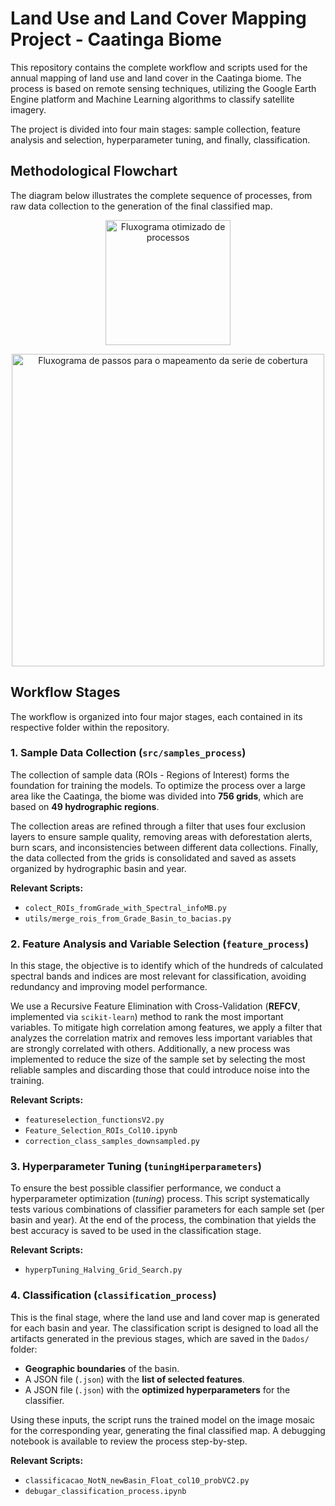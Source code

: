 # Land Use and Land Cover Mapping Project - Caatinga Biome

This repository contains the complete workflow and scripts used for the annual mapping of land use and land cover in the Caatinga biome. The process is based on remote sensing techniques, utilizing the Google Earth Engine platform and Machine Learning algorithms to classify satellite imagery.

The project is divided into four main stages: sample collection, feature analysis and selection, hyperparameter tuning, and finally, classification.

## Methodological Flowchart

The diagram below illustrates the complete sequence of processes, from raw data collection to the generation of the final classified map.

<p align="center">
  <img src="src/images/fluxograma_reduzir.png" alt="Fluxograma otimizado de processos" width="200"/>
</p>

<p align="center">
  <img src="src/images/fluxograma.png" alt="Fluxograma de passos para o mapeamento da serie de cobertura" width="500"/>
</p>

## Workflow Stages

The workflow is organized into four major stages, each contained in its respective folder within the repository.

### 1. Sample Data Collection (`src/samples_process`)

The collection of sample data (ROIs - Regions of Interest) forms the foundation for training the models. To optimize the process over a large area like the Caatinga, the biome was divided into **756 grids**, which are based on **49 hydrographic regions**.

The collection areas are refined through a filter that uses four exclusion layers to ensure sample quality, removing areas with deforestation alerts, burn scars, and inconsistencies between different data collections. Finally, the data collected from the grids is consolidated and saved as assets organized by hydrographic basin and year.

**Relevant Scripts:**
* `colect_ROIs_fromGrade_with_Spectral_infoMB.py`
* `utils/merge_rois_from_Grade_Basin_to_bacias.py`

### 2. Feature Analysis and Variable Selection (`feature_process`)

In this stage, the objective is to identify which of the hundreds of calculated spectral bands and indices are most relevant for classification, avoiding redundancy and improving model performance.

We use a Recursive Feature Elimination with Cross-Validation (**REFCV**, implemented via `scikit-learn`) method to rank the most important variables. To mitigate high correlation among features, we apply a filter that analyzes the correlation matrix and removes less important variables that are strongly correlated with others. Additionally, a new process was implemented to reduce the size of the sample set by selecting the most reliable samples and discarding those that could introduce noise into the training.

**Relevant Scripts:**
* `featureselection_functionsV2.py`
* `Feature_Selection_ROIs_Col10.ipynb`
* `correction_class_samples_downsampled.py`

### 3. Hyperparameter Tuning (`tuningHiperparameters`)

To ensure the best possible classifier performance, we conduct a hyperparameter optimization (*tuning*) process. This script systematically tests various combinations of classifier parameters for each sample set (per basin and year). At the end of the process, the combination that yields the best accuracy is saved to be used in the classification stage.

**Relevant Scripts:**
* `hyperpTuning_Halving_Grid_Search.py`

### 4. Classification (`classification_process`)

This is the final stage, where the land use and land cover map is generated for each basin and year. The classification script is designed to load all the artifacts generated in the previous stages, which are saved in the `Dados/` folder:

* **Geographic boundaries** of the basin.
* A JSON file (`.json`) with the **list of selected features**.
* A JSON file (`.json`) with the **optimized hyperparameters** for the classifier.

Using these inputs, the script runs the trained model on the image mosaic for the corresponding year, generating the final classified map. A debugging notebook is available to review the process step-by-step.

**Relevant Scripts:**
* `classificacao_NotN_newBasin_Float_col10_probVC2.py`
* `debugar_classification_process.ipynb`